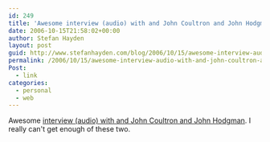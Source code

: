 ```yaml
---
id: 249
title: 'Awesome interview (audio) with and John Coultron and John Hodgman. I really can&#8217;t get enough of these two.'
date: 2006-10-15T21:58:02+00:00
author: Stefan Hayden
layout: post
guid: http://www.stefanhayden.com/blog/2006/10/15/awesome-interview-audio-with-and-john-coultron-and-john-hodgman-i-really-cant-get-enough-of-these-two/
permalink: /2006/10/15/awesome-interview-audio-with-and-john-coultron-and-john-hodgman-i-really-cant-get-enough-of-these-two/
Post:
  - link
categories:
  - personal
  - web
---
```

<p>Awesome <a href="http://www.maximumfun.org/blog/2006/10/podcast-best-friends-with-john-hodgman.html">interview (audio) with and John Coultron and John Hodgman</a>. I really can't get enough of these two.
</p>
